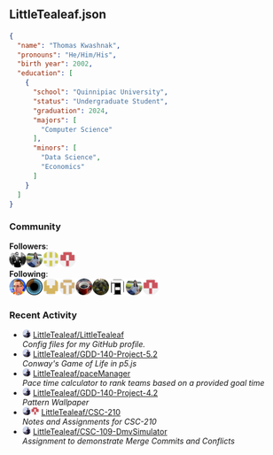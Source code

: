 <h2>LittleTealeaf.json</h2>

```json
{
  "name": "Thomas Kwashnak",
  "pronouns": "He/Him/His",
  "birth year": 2002,
  "education": [
    {
      "school": "Quinnipiac University",
      "status": "Undergraduate Student",
      "graduation": 2024,
      "majors": [
        "Computer Science"
      ],
      "minors": [
        "Data Science",
        "Economics"
      ]
    }
  ]
}
```
<h3>Community</h3>
<b>Followers</b>:<br><a href="https://github.com/PiyushYadav19"><img src="./assets/imgs/ wyzmn5sed9.png" alt = "PiyushYadav19" style="width:30px;height:30px"></a><a href="https://github.com/eebalboni"><img src="./assets/imgs/ d1c4qx9kwg.png" alt = "eebalboni" style="width:30px;height:30px"></a><a href="https://github.com/doriansyla"><img src="./assets/imgs/ dcsf34bo6e.png" alt = "doriansyla" style="width:30px;height:30px"></a><a href="https://github.com/PriscillaE1"><img src="./assets/imgs/ m5uy0c1fw8.png" alt = "PriscillaE1" style="width:30px;height:30px"></a><br>
<b>Following</b>:<br><a href="https://github.com/dragonbite"><img src="./assets/imgs/ lt1fg8s4rd.png" alt = "dragonbite" style="width:30px;height:30px"></a><a href="https://github.com/3b1b"><img src="./assets/imgs/ qjmt8iv5bs.png" alt = "3b1b" style="width:30px;height:30px"></a><a href="https://github.com/a-r-t"><img src="./assets/imgs/ 4ouzaygqnt.png" alt = "a-r-t" style="width:30px;height:30px"></a><a href="https://github.com/swirty"><img src="./assets/imgs/ lj8ahy2wqr.png" alt = "swirty" style="width:30px;height:30px"></a><a href="https://github.com/myhometoy"><img src="./assets/imgs/ a4i1ub850g.png" alt = "myhometoy" style="width:30px;height:30px"></a><a href="https://github.com/BobdaFett"><img src="./assets/imgs/ 4tg3l5drvi.png" alt = "BobdaFett" style="width:30px;height:30px"></a><a href="https://github.com/Clemeit"><img src="./assets/imgs/ y5ib8hxmf0.png" alt = "Clemeit" style="width:30px;height:30px"></a><a href="https://github.com/eebalboni"><img src="./assets/imgs/ d1c4qx9kwg.png" alt = "eebalboni" style="width:30px;height:30px"></a><a href="https://github.com/PriscillaE1"><img src="./assets/imgs/ m5uy0c1fw8.png" alt = "PriscillaE1" style="width:30px;height:30px"></a><br>
<h3>Recent Activity</h3>
<ul><li><a href="https://github.com/LittleTealeaf"><img src="./assets/imgs/ iejpd3s79k.png" alt = "LittleTealeaf" style="width:15px;height:15px"></a> <a href="https://github.com/LittleTealeaf/LittleTealeaf">LittleTealeaf/LittleTealeaf</a><br><i>Config files for my GitHub profile.</i></li><li><a href="https://github.com/LittleTealeaf"><img src="./assets/imgs/ iejpd3s79k.png" alt = "LittleTealeaf" style="width:15px;height:15px"></a> <a href="https://github.com/LittleTealeaf/GDD-140-Project-5.2">LittleTealeaf/GDD-140-Project-5.2</a><br><i>Conway's Game of Life in p5.js</i></li><li><a href="https://github.com/LittleTealeaf"><img src="./assets/imgs/ iejpd3s79k.png" alt = "LittleTealeaf" style="width:15px;height:15px"></a> <a href="https://github.com/LittleTealeaf/paceManager">LittleTealeaf/paceManager</a><br><i>Pace time calculator to rank teams based on a provided goal time</i></li><li><a href="https://github.com/LittleTealeaf"><img src="./assets/imgs/ iejpd3s79k.png" alt = "LittleTealeaf" style="width:15px;height:15px"></a> <a href="https://github.com/LittleTealeaf/GDD-140-Project-4.2">LittleTealeaf/GDD-140-Project-4.2</a><br><i>Pattern Wallpaper</i></li><li><a href="https://github.com/LittleTealeaf"><img src="./assets/imgs/ iejpd3s79k.png" alt = "LittleTealeaf" style="width:15px;height:15px"></a><a href="https://github.com/PriscillaE1"><img src="./assets/imgs/ m5uy0c1fw8.png" alt = "PriscillaE1" style="width:15px;height:15px"></a> <a href="https://github.com/LittleTealeaf/CSC-210">LittleTealeaf/CSC-210</a><br><i>Notes and Assignments for CSC-210</i></li><li><a href="https://github.com/LittleTealeaf"><img src="./assets/imgs/ iejpd3s79k.png" alt = "LittleTealeaf" style="width:15px;height:15px"></a> <a href="https://github.com/LittleTealeaf/CSC-109-DmvSimulator">LittleTealeaf/CSC-109-DmvSimulator</a><br><i>Assignment to demonstrate Merge Commits and Conflicts</i></li></ul>
